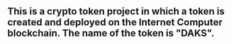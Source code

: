 ## This is a crypto token project in which a token is created and deployed on the Internet Computer blockchain. The name of the token is "DAKS".